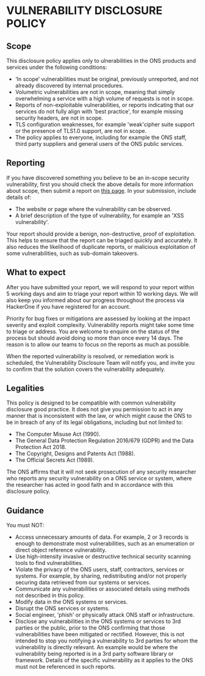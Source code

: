 # VULNERABILITY DISCLOSURE POLICY

## Scope

This disclosure policy applies only to ulnerabilities in the ONS products and services under the following conditions:

- ‘In scope’ vulnerabilities must be original, previously unreported, and not already discovered by internal procedures.
- Volumetric vulnerabilities are not in scope, meaning that simply overwhelming a service with a high volume of requests is not in scope.
- Reports of non-exploitable vulnerabilities, or reports indicating that our services do not fully align with 'best practice', for example missing security headers, are not in scope.
- TLS configuration weaknesses, for example 'weak'cipher suite support or the presence of TLS1.0 support, are not in scope.
- The policy applies to everyone, including for example the ONS staff, third party suppliers and general users of the ONS public services.

## Reporting

If you have discovered something you believe to be an in-scope security vulnerability, first you should check the above details for more information about scope, then submit a report
on [this page](https://hackerone.com/52fa7bc0-5356-4c86-9f79-eeb03e1d55cc/embedded_submissions/new). In your submission,
include details of:

- The website or page where the vulnerability can be observed.
- A brief description of the type of vulnerability, for example an 'XSS vulnerability'.

Your report should provide a benign, non-destructive, proof of exploitation. This helps to ensure that the report can be
triaged quickly and accurately. It also reduces the likelihood of duplicate reports, or malicious exploitation of some vulnerabilities, such as sub-domain takeovers.

## What to expect

After you have submitted your report, we will respond to your report within 5 working days and aim to triage your report within 10 working days. We will also keep you informed about our progress throughout the process via HackerOne if you have registered for an account.

Priority for bug fixes or mitigations are assessed by looking at the impact severity and exploit complexity. Vulnerability reports might take some time to triage or address. You are welcome to enquire on the status of the process
but should avoid doing so more than once every 14 days. The reason is to allow our teams to focus on the reports as much as possible.

When the reported vulnerability is resolved, or remediation work is scheduled, the Vulnerability Disclosure Team will notify you, and invite you to confirm that the solution covers the vulnerability adequately.

## Legalities

This policy is designed to be compatible with common vulnerability disclosure good practice. It does not give you permission to act in any manner that is inconsistent with the law, or which might cause the ONS to be in breach of any
of its legal obligations, including but not limited to:

- The Computer Misuse Act (1990).
- The General Data Protection Regulation 2016/679 (GDPR) and the Data Protection Act 2018.
- The Copyright, Designs and Patents Act (1988).
- The Official Secrets Act (1989).

The ONS affirms that it will not seek prosecution of any security researcher who reports any security vulnerability on a ONS service or system, where the researcher has acted in good faith and in accordance with this disclosure policy.

## Guidance

You must NOT:

- Access unnecessary amounts of data. For example, 2 or 3 records is enough to demonstrate most vulnerabilities, such as an enumeration or direct object reference vulnerability.
- Use high-intensity invasive or destructive technical security scanning tools to find vulnerabilities.
- Violate the privacy of the ONS users, staff, contractors, services or systems. For example, by sharing, redistributing and/or not properly securing data retrieved from our systems or services.
- Communicate any vulnerabilities or associated details using methods not described in this policy.
- Modify data in the ONS systems or services.
- Disrupt the ONS services or systems.
- Social engineer, 'phish' or physically attack ONS staff or infrastructure.
- Disclose any vulnerabilities in the ONS systems or services to 3rd parties or the public, prior to the ONS confirming that those vulnerabilities have been mitigated or rectified. However, this is not intended to stop you notifying a vulnerability to 3rd parties for whom the vulnerability is directly relevant. An example would be where the vulnerability being reported is in a 3rd party software library or framework. Details of the specific vulnerability as it applies to the ONS must not be referenced in such reports.
